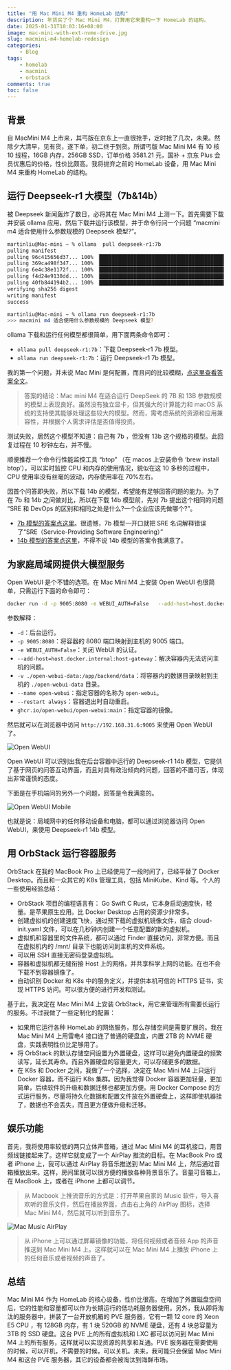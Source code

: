 ```yaml
---
title: "用 Mac Mini M4 重构 HomeLab 结构"
description: 年货买了个 Mac Mini M4，打算用它来重构一下 HomeLab 的结构。
date: 2025-01-31T10:03:16+08:00
image: mac-mini-with-ext-nvme-drive.jpg
slug: macmini-m4-homelab-redesign
categories:
    - Blog
tags:
    - homelab
    - macmini
    - orbstack
comments: true
toc: false
---
```


## 背景

自 MacMini M4 上市来，其丐版在京东上一直很抢手，定时抢了几次，未果。然除夕大清早，见有货，遂下单，初二终于到货。所谓丐版 Mac Mini M4 有 10 核 10 线程，16GB 内存，256GB SSD，订单价格 3581.21 元，国补 + 京东 Plus 会员优惠后的价格，性价比颇高。我将抛弃之前的 HomeLab 设备，用 Mac Mini M4 来重构 HomeLab 的结构。

## 运行 Deepseek-r1 大模型（7b&14b）

被 Deepseek 新闻轰炸了数日，必将其在 Mac Mini M4 上测一下。首先需要下载并安装 ollama 应用，然后下载并运行该模型，并于命令行问一个问题 “macmini m4 适合使用什么参数规模的 Deepseek 模型?”。

```bash
martinliu@Mac-mini ~ % ollama  pull deepseek-r1:7b
pulling manifest 
pulling 96c415656d37... 100% ▕███████████████████████████████████████████████████████████████████▏ 4.7 GB                         
pulling 369ca498f347... 100% ▕███████████████████████████████████████████████████████████████████▏  387 B                         
pulling 6e4c38e1172f... 100% ▕███████████████████████████████████████████████████████████████████▏ 1.1 KB                         
pulling f4d24e9138dd... 100% ▕███████████████████████████████████████████████████████████████████▏  148 B                         
pulling 40fb844194b2... 100% ▕███████████████████████████████████████████████████████████████████▏  487 B                         
verifying sha256 digest 
writing manifest 
success 

martinliu@Mac-mini ~ % ollama run deepseek-r1:7b
>>> macmini m4 适合使用什么参数规模的 Deepseek 模型?

```

ollama 下载和运行任何模型都很简单，用下面两条命令即可：

* `ollama pull deepseek-r1:7b`：下载 Deepseek-r1 7b 模型。
* `ollama run deepseek-r1:7b`：运行 Deepseek-r1 7b 模型。

我的第一个问题，并未说 Mac Mini 是何配置，而且问的比较模糊，[点这里查看答案全文](q1.txt)。

>答案的结论：Mac mini M4 在适合运行 DeepSeek 的 7B 和 13B 参数规模的模型上表现良好。虽然没有独立显卡，但其强大的计算能力和 macOS 系统的支持使其能够处理这些较大的模型。然而，需考虑系统的资源和应用兼容性，并根据个人需求评估是否值得投资。

测试失败，居然这个模型不知道：自己有 7b ，但没有 13b 这个规格的模型。此回复过程在 10 秒钟左右，并不慢。

顺便推荐一个命令行性能监控工具 “btop” （在 macos 上安装命令 ‘brew install btop’），可以实时监控 CPU 和内存的使用情况，貌似在这 10 多秒的过程中，CPU 使用率没有丝毫的波动，内存使用率在 70%左右。

因首个问答即失败，所以下载 14b 的模型，希望能有足够回答问题的能力。为了在 7b 和 14b 之间做对比，所以在下载 14b 模型前，先对 7b 提出这个相同的问题 “SRE 和 DevOps 的区别和相同之处是什么?一个企业应该先做哪个?”。

* [7b 模型的答案点这里](q2.txt)。很遗憾，7b 模型一开口就把 SRE 名词解释错误了“SRE（Service-Providing Software Engineering）”
* [14b 模型的答案点这里](q3.txt)，不得不说 14b 模型的答案令我满意了。

## 为家庭局域网提供大模型服务

Open WebUI 是个不错的选项。在 Mac Mini M4 上安装 Open WebUI 也很简单，只需运行下面的命令即可：

```bash
docker run -d -p 9005:8080 -e WEBUI_AUTH=False   --add-host=host.docker.internal:host-gateway  -v ./open-webui-data:/app/backend/data --name open-webui --restart always ghcr.io/open-webui/open-webui:main
```

参数解释：

* `-d`：后台运行。
* `-p 9005:8080`：将容器的 8080 端口映射到主机的 9005 端口。
* `-e WEBUI_AUTH=False`：关闭 WebUI 的认证。
* `--add-host=host.docker.internal:host-gateway`：解决容器内无法访问主机的问题。
* `-v ./open-webui-data:/app/backend/data`：将容器内的数据目录映射到主机的 `./open-webui-data` 目录。
* `--name open-webui`：指定容器的名称为 `open-webui`。
* `--restart always`：容器退出时自动重启。
* `ghcr.io/open-webui/open-webui:main`：指定容器的镜像。
  
然后就可以在浏览器中访问 `http://192.168.31.6:9005` 来使用 Open WebUI 了。

![Open WebUI](open-webui.png)

Open WebUI 可以识别出我在后台容器中运行的 Deepseek-r1 14b 模型，它提供了基于网页的问答互动界面，而且对具有政治倾向的问题，回答的不置可否，体现出非常谨慎的态度。

下面是在手机端问的另外一个问题，回答是令我满意的。

![Open WebUI Mobile](iphone-webUI.png)

也就是说：局域网中的任何移动设备和电脑，都可以通过浏览器访问 Open WebUI，来使用 Deepseek-r1 14b 模型。

## 用 OrbStack 运行容器服务

OrbStack 在我的 MacBook Pro 上已经使用了一段时间了，已经平替了 Docker Desktop。而且和一众其它的 K8s 管理工具，包括 MiniKube、Kind 等。个人的一些使用经验总结：

* OrbStack 项目的编程语言有： Go Swift C Rust，它本身启动速度快，轻量。是苹果原生应用。比 Docker Desktop 占用的资源少非常多。
* 创建虚拟机的创建速度飞快，通过预下载的虚拟机镜像文件，结合 cloud-init.yaml 文件，可以在几秒钟内创建一个任意配置的新的虚拟机。
* 虚拟机和容器里的文件系统，都可以通过 Finder 直接访问，非常方便。而且在虚拟机内的 /mnt/ 目录下也能访问到主机的文件系统。
* 可以用 SSH 直接无密码登录虚拟机。
* 容器和虚拟机都无缝衔接 Host 上的网络，并共享科学上网的功能。在也不会下载不到容器镜像了。
* 自动识别 Docker 和 K8s 中的服务定义，并提供本机可信的 HTTPS 证书，实现 HTTPS 访问。可以很方便的进行开发和测试。

基于此，我决定在 Mac Mini M4 上安装 OrbStack，用它来管理所有需要长运行的服务。不过我做了一些定制化的配置：

* 如果用它运行各种 HomeLab 的网络服务，那么存储空间是需要扩展的。我在 Mac Mini M4 上用雷电4 接口连了普通的硬盘盒，内置 2TB 的 NVME 硬盘，实践表明性价比足够用了。
* 将 OrbStack 的默认存储空间设置为外置硬盘，这样可以避免内置硬盘的频繁读写，延长其寿命。而且外置硬盘的容量更大，可以存储更多的数据。
* 在 K8s 和 Docker 之间，我做了一个选择，决定在 Mac Mini M4 上只运行 Docker 容器，而不运行 K8s 集群。因为我觉得 Docker 容器更加轻量，更加简单，后续软件的升级和数据迁移也都更加方便。用 Docker Compose 的方式运行服务，尽量将持久化数据和配置文件放在外置硬盘上，这样即使机器挂了，数据也不会丢失，而且更方便做升级和迁移。

## 娱乐功能

首先，我将使用率较低的两只立体声音箱，通过 Mac Mini M4 的耳机接口，用音频线链接起来了。这样它就变成了一个 AirPlay 推流的目标。在 MacBook Pro 或者 iPhone 上，我可以通过 AirPlay 将音乐推送到 Mac Mini M4 上，然后通过音箱播放出来。这样，房间里就可以很方便的播放各种背景音乐了。音量可音箱上，在 MacBook 上，或者在 iPhone 上都可以调节。

> 从 Macbook 上推流音乐的方式是：打开苹果自家的 Music 软件，导入喜欢听的音乐文件，然后在播放界面，点击右上角的 AirPlay 图标，选择 Mac Mini M4，然后就可以听到音乐了。

![Mac Music AirPlay](mac-music.png)

> 从 iPhone 上可以通过屏幕镜像的功能，将任何视频或者音频 App 的声音推送到 Mac Mini M4 上。这样就可以在 Mac Mini M4 上播放 iPhone 上的任何音乐或者视频的声音了。

## 总结

Mac Mini M4 作为 HomeLab 的核心设备，性价比很高。在增加了外置磁盘空间后，它的性能和容量都可以作为长期运行的低功耗服务器使用。另外，我从即将淘汰的服务器中，拼装了一台开放机箱的 PVE 服务器，它有一颗 12 core 的 Xeon E5 CPU ，有 128GB 内存，有 1 块 520GB 的 NVME 硬盘，还有 4 块总容量为 3TB 的 SSD 硬盘。这台 PVE 上的所有虚拟机和 LXC 都可以访问到 Mac Mini M4 上的所有服务，这样就可以实现资源的共享和互通。PVE 服务器在需要使用的时候，可以开机，不需要的时候，可以关机。未来，我可能只会保留 Mac Mini M4 和这台 PVE 服务器，其它的设备都会被淘汰到海鲜市场。
